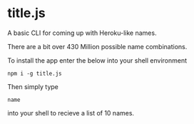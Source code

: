 # title.js

A basic CLI for coming up with Heroku-like names.

There are a bit over 430 Million possible name combinations.

To install the app enter the below into your shell environment

    npm i -g title.js

Then simply type

    name

into your shell to recieve a list of 10 names.
